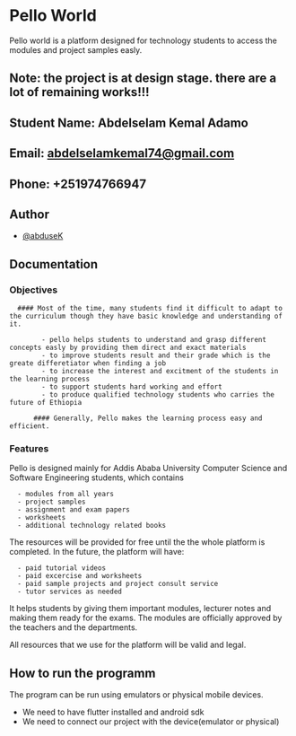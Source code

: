 
# Pello World

Pello world is a platform designed for technology students to access the modules and project samples easly.


## Note: the project is at design stage. there are a lot of remaining works!!!

## Student Name: Abdelselam Kemal Adamo
## Email: abdelselamkemal74@gmail.com
## Phone: +251974766947

## Author

- [@abduseK](https://www.github.com/abduseK)


## Documentation


### Objectives

      #### Most of the time, many students find it difficult to adapt to the curriculum though they have basic knowledge and understanding of it.
      
            - pello helps students to understand and grasp different concepts easly by providing them direct and exact materials
            - to improve students result and their grade which is the greate differetiator when finding a job
            - to increase the interest and excitment of the students in the learning process
            - to support students hard working and effort
            - to produce qualified technology students who carries the future of Ethiopia
            
          #### Generally, Pello makes the learning process easy and efficient.

### Features

Pello is designed mainly for Addis Ababa University Computer Science and Software Engineering students, which contains
      
      - modules from all years
      - project samples
      - assignment and exam papers
      - worksheets
      - additional technology related books
     
The resources will be provided for free until the the whole platform is completed.
In the future, the platform will have:

      - paid tutorial videos
      - paid excercise and worksheets
      - paid sample projects and project consult service
      - tutor services as needed
      


It helps students by giving them important modules, lecturer notes and making them ready for the exams.
The modules are officially approved by the teachers and the departments.

All resources that we use for the platform will be valid and legal.


## How to run the programm

The program can be run using emulators or physical mobile devices.

- We need to have flutter installed and android sdk
- We need to connect our project with the device(emulator or physical)
